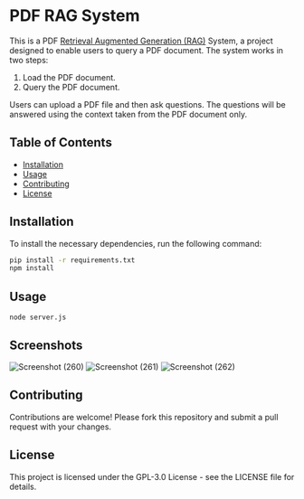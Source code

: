 # PDF RAG System

This is a PDF <a href="https://en.wikipedia.org/wiki/Retrieval-augmented_generation">Retrieval Augmented Generation (RAG)</a> System, a project designed to enable users to query a PDF document. The system works in two steps: 
1. Load the PDF document.
2. Query the PDF document.
   
Users can upload a PDF file and then ask questions. The questions will be answered using the context taken from the PDF document only.

## Table of Contents

- [Installation](#installation)
- [Usage](#usage)
- [Contributing](#contributing)
- [License](#license)

## Installation

To install the necessary dependencies, run the following command:

```bash
pip install -r requirements.txt
npm install
```

## Usage
```
node server.js
```

## Screenshots
![Screenshot (260)](https://github.com/user-attachments/assets/22b3a386-cad1-4b9e-972d-88eb48f9f536)
![Screenshot (261)](https://github.com/user-attachments/assets/935b0fa9-5e05-4966-acbc-6223e3f9823e)
![Screenshot (262)](https://github.com/user-attachments/assets/f36581fa-3422-4451-92b1-e927f50023be)


## Contributing
Contributions are welcome! Please fork this repository and submit a pull request with your changes.

## License
This project is licensed under the GPL-3.0 License - see the LICENSE file for details.
